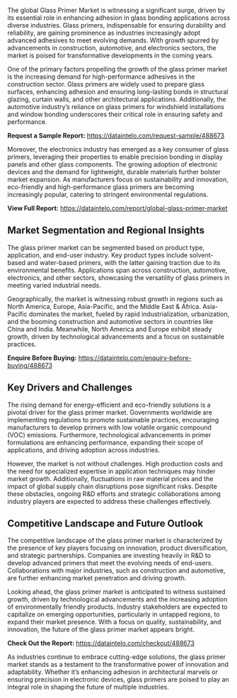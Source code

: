 The global Glass Primer Market is witnessing a significant surge, driven by its essential role in enhancing adhesion in glass bonding applications across diverse industries. Glass primers, indispensable for ensuring durability and reliability, are gaining prominence as industries increasingly adopt advanced adhesives to meet evolving demands. With growth spurred by advancements in construction, automotive, and electronics sectors, the market is poised for transformative developments in the coming years.

One of the primary factors propelling the growth of the glass primer market is the increasing demand for high-performance adhesives in the construction sector. Glass primers are widely used to prepare glass surfaces, enhancing adhesion and ensuring long-lasting bonds in structural glazing, curtain walls, and other architectural applications. Additionally, the automotive industry’s reliance on glass primers for windshield installations and window bonding underscores their critical role in ensuring safety and performance.

**Request a Sample Report:** https://dataintelo.com/request-sample/488673

Moreover, the electronics industry has emerged as a key consumer of glass primers, leveraging their properties to enable precision bonding in display panels and other glass components. The growing adoption of electronic devices and the demand for lightweight, durable materials further bolster market expansion. As manufacturers focus on sustainability and innovation, eco-friendly and high-performance glass primers are becoming increasingly popular, catering to stringent environmental regulations.

**View Full Report:** https://dataintelo.com/report/global-glass-primer-market

## Market Segmentation and Regional Insights

The glass primer market can be segmented based on product type, application, and end-user industry. Key product types include solvent-based and water-based primers, with the latter gaining traction due to its environmental benefits. Applications span across construction, automotive, electronics, and other sectors, showcasing the versatility of glass primers in meeting varied industrial needs.

Geographically, the market is witnessing robust growth in regions such as North America, Europe, Asia-Pacific, and the Middle East & Africa. Asia-Pacific dominates the market, fueled by rapid industrialization, urbanization, and the booming construction and automotive sectors in countries like China and India. Meanwhile, North America and Europe exhibit steady growth, driven by technological advancements and a focus on sustainable practices.

**Enquire Before Buying:** https://dataintelo.com/enquiry-before-buying/488673

## Key Drivers and Challenges

The rising demand for energy-efficient and eco-friendly solutions is a pivotal driver for the glass primer market. Governments worldwide are implementing regulations to promote sustainable practices, encouraging manufacturers to develop primers with low volatile organic compound (VOC) emissions. Furthermore, technological advancements in primer formulations are enhancing performance, expanding their scope of applications, and driving adoption across industries.

However, the market is not without challenges. High production costs and the need for specialized expertise in application techniques may hinder market growth. Additionally, fluctuations in raw material prices and the impact of global supply chain disruptions pose significant risks. Despite these obstacles, ongoing R&D efforts and strategic collaborations among industry players are expected to address these challenges effectively.

## Competitive Landscape and Future Outlook

The competitive landscape of the glass primer market is characterized by the presence of key players focusing on innovation, product diversification, and strategic partnerships. Companies are investing heavily in R&D to develop advanced primers that meet the evolving needs of end-users. Collaborations with major industries, such as construction and automotive, are further enhancing market penetration and driving growth.

Looking ahead, the glass primer market is anticipated to witness sustained growth, driven by technological advancements and the increasing adoption of environmentally friendly products. Industry stakeholders are expected to capitalize on emerging opportunities, particularly in untapped regions, to expand their market presence. With a focus on quality, sustainability, and innovation, the future of the glass primer market appears bright.

**Check Out the Report:** https://dataintelo.com/checkout/488673

As industries continue to embrace cutting-edge solutions, the glass primer market stands as a testament to the transformative power of innovation and adaptability. Whether it’s enhancing adhesion in architectural marvels or ensuring precision in electronic devices, glass primers are poised to play an integral role in shaping the future of multiple industries.
